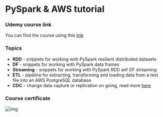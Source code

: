 # PySpark & AWS tutorial


### Udemy course link
You can find the course using this [link](https://www.udemy.com/course/pyspark-aws-master-big-data-with-pyspark-and-aws/)

### Topics

* **RDD** - snippets for working with PySpark resilient distributed datasets 
* **DF** - snippets for working with PySpark data frames
* **Streaming** - snippets for working with PySpark RDD anf DF streaming
* **ETL** - pipeline for extracting, transforming and loading data from a text file into an AWS PostgreSQL database
* **CDC** - change data capture or replication on going, read more [here](CDC/README.md)

### Course certificate 

![img](https://udemy-certificate.s3.amazonaws.com/image/UC-11c2800d-bec7-46de-9d21-de9308c90f19.jpg)
